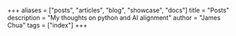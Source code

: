 +++
aliases = ["posts", "articles", "blog", "showcase", "docs"]
title = "Posts"
description = "My thoughts on python and AI alignment"
author = "James Chua"
tags = ["index"]
+++
